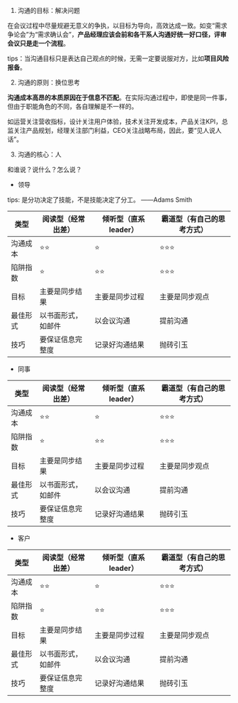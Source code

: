
1. 沟通的目标：解决问题

在会议过程中尽量规避无意义的争执，以目标为导向，高效达成一致。如变“需求争论会”为“需求确认会”，**产品经理应该会前和各干系人沟通好统一好口径，评审会议只是走一个流程**。

tips：当沟通目标只是表达自己观点的时候，无需一定要说服对方，比如**项目风险报备**。


2. 沟通的原则：换位思考

**沟通成本高昂的本质原因在于信息不匹配**。在实际沟通过程中，即使是同一件事，但由于职能角色的不同，各自理解是不一样的。

如运营关注营收指标，设计关注用户体验，技术关注开发成本，产品关注KPI，总监关注产品规划，经理关注部门利益，CEO关注战略布局，因此，要“见人说人话”。


3. 沟通的核心：人

和谁说？说什么？怎么说？


- 领导

tips: 是分功决定了技能，不是技能决定了分工。 ——Adams Smith

类型|阅读型（经常出差）|倾听型（直系leader）|霸道型（有自己的思考方式）|
-|-|-|-|
沟通成本|⭐⭐|⭐|⭐⭐⭐|
陷阱指数|⭐|⭐⭐|⭐⭐⭐|
目标|主要是同步结果|主要是同步过程|主要是同步观点|
最佳形式|以书面形式，如邮件|以会议沟通|提前沟通|
技巧|要保证信息完整度|记录好沟通结果|抛砖引玉|


- 同事

类型|阅读型（经常出差）|倾听型（直系leader）|霸道型（有自己的思考方式）|
-|-|-|-|
沟通成本|⭐⭐|⭐|⭐⭐⭐|
陷阱指数|⭐|⭐⭐|⭐⭐⭐|
目标|主要是同步结果|主要是同步过程|主要是同步观点|
最佳形式|以书面形式，如邮件|以会议沟通|提前沟通|
技巧|要保证信息完整度|记录好沟通结果|抛砖引玉|


- 客户

类型|阅读型（经常出差）|倾听型（直系leader）|霸道型（有自己的思考方式）|
-|-|-|-|
沟通成本|⭐⭐|⭐|⭐⭐⭐|
陷阱指数|⭐|⭐⭐|⭐⭐⭐|
目标|主要是同步结果|主要是同步过程|主要是同步观点|
最佳形式|以书面形式，如邮件|以会议沟通|提前沟通|
技巧|要保证信息完整度|记录好沟通结果|抛砖引玉|
